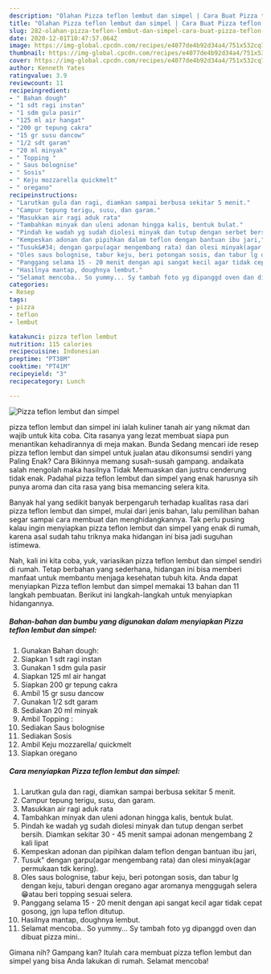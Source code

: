 ```yaml
---
description: "Olahan Pizza teflon lembut dan simpel | Cara Buat Pizza teflon lembut dan simpel Yang Lezat"
title: "Olahan Pizza teflon lembut dan simpel | Cara Buat Pizza teflon lembut dan simpel Yang Lezat"
slug: 282-olahan-pizza-teflon-lembut-dan-simpel-cara-buat-pizza-teflon-lembut-dan-simpel-yang-lezat
date: 2020-12-01T10:47:57.064Z
image: https://img-global.cpcdn.com/recipes/e4077de4b92d34a4/751x532cq70/pizza-teflon-lembut-dan-simpel-foto-resep-utama.jpg
thumbnail: https://img-global.cpcdn.com/recipes/e4077de4b92d34a4/751x532cq70/pizza-teflon-lembut-dan-simpel-foto-resep-utama.jpg
cover: https://img-global.cpcdn.com/recipes/e4077de4b92d34a4/751x532cq70/pizza-teflon-lembut-dan-simpel-foto-resep-utama.jpg
author: Kenneth Yates
ratingvalue: 3.9
reviewcount: 11
recipeingredient:
- " Bahan dough"
- "1 sdt ragi instan"
- "1 sdm gula pasir"
- "125 ml air hangat"
- "200 gr tepung cakra"
- "15 gr susu dancow"
- "1/2 sdt garam"
- "20 ml minyak"
- " Topping "
- " Saus bolognise"
- " Sosis"
- " Keju mozzarella quickmelt"
- " oregano"
recipeinstructions:
- "Larutkan gula dan ragi, diamkan sampai berbusa sekitar 5 menit."
- "Campur tepung terigu, susu, dan garam."
- "Masukkan air ragi aduk rata"
- "Tambahkan minyak dan uleni adonan hingga kalis, bentuk bulat."
- "Pindah ke wadah yg sudah diolesi minyak dan tutup dengan serbet bersih. Diamkan sekitar 30 - 45 menit sampai adonan mengembang 2 kali lipat"
- "Kempeskan adonan dan pipihkan dalam teflon dengan bantuan ibu jari,"
- "Tusuk&#34; dengan garpu(agar mengembang rata) dan olesi minyak(agar permukaan tdk kering)."
- "Oles saus bolognise, tabur keju, beri potongan sosis, dan tabur lg dengan keju, taburi dengan oregano agar aromanya menggugah selera 😁atau beri topping sesuai selera."
- "Panggang selama 15 - 20 menit dengan api sangat kecil agar tidak cepat gosong, jgn lupa teflon ditutup."
- "Hasilnya mantap, doughnya lembut."
- "Selamat mencoba.. So yummy... Sy tambah foto yg dipanggd oven dan dibuat pizza mini.."
categories:
- Resep
tags:
- pizza
- teflon
- lembut

katakunci: pizza teflon lembut 
nutrition: 115 calories
recipecuisine: Indonesian
preptime: "PT38M"
cooktime: "PT41M"
recipeyield: "3"
recipecategory: Lunch

---
```



![Pizza teflon lembut dan simpel](https://img-global.cpcdn.com/recipes/e4077de4b92d34a4/751x532cq70/pizza-teflon-lembut-dan-simpel-foto-resep-utama.jpg)


pizza teflon lembut dan simpel ini ialah kuliner tanah air yang nikmat dan wajib untuk kita coba. Cita rasanya yang lezat membuat siapa pun menantikan kehadirannya di meja makan.
Bunda Sedang mencari ide resep pizza teflon lembut dan simpel untuk jualan atau dikonsumsi sendiri yang Paling Enak? Cara Bikinnya memang susah-susah gampang. andaikata salah mengolah maka hasilnya Tidak Memuaskan dan justru cenderung tidak enak. Padahal pizza teflon lembut dan simpel yang enak harusnya sih punya aroma dan cita rasa yang bisa memancing selera kita.



Banyak hal yang sedikit banyak berpengaruh terhadap kualitas rasa dari pizza teflon lembut dan simpel, mulai dari jenis bahan, lalu pemilihan bahan segar sampai cara membuat dan menghidangkannya. Tak perlu pusing kalau ingin menyiapkan pizza teflon lembut dan simpel yang enak di rumah, karena asal sudah tahu triknya maka hidangan ini bisa jadi suguhan istimewa.


Nah, kali ini kita coba, yuk, variasikan pizza teflon lembut dan simpel sendiri di rumah. Tetap berbahan yang sederhana, hidangan ini bisa memberi manfaat untuk membantu menjaga kesehatan tubuh kita. Anda dapat menyiapkan Pizza teflon lembut dan simpel memakai 13 bahan dan 11 langkah pembuatan. Berikut ini langkah-langkah untuk menyiapkan hidangannya.

<!--inarticleads1-->

##### Bahan-bahan dan bumbu yang digunakan dalam menyiapkan Pizza teflon lembut dan simpel:

1. Gunakan  Bahan dough:
1. Siapkan 1 sdt ragi instan
1. Gunakan 1 sdm gula pasir
1. Siapkan 125 ml air hangat
1. Siapkan 200 gr tepung cakra
1. Ambil 15 gr susu dancow
1. Gunakan 1/2 sdt garam
1. Sediakan 20 ml minyak
1. Ambil  Topping :
1. Sediakan  Saus bolognise
1. Sediakan  Sosis
1. Ambil  Keju mozzarella/ quickmelt
1. Siapkan  oregano




<!--inarticleads2-->

##### Cara menyiapkan Pizza teflon lembut dan simpel:

1. Larutkan gula dan ragi, diamkan sampai berbusa sekitar 5 menit.
1. Campur tepung terigu, susu, dan garam.
1. Masukkan air ragi aduk rata
1. Tambahkan minyak dan uleni adonan hingga kalis, bentuk bulat.
1. Pindah ke wadah yg sudah diolesi minyak dan tutup dengan serbet bersih. Diamkan sekitar 30 - 45 menit sampai adonan mengembang 2 kali lipat
1. Kempeskan adonan dan pipihkan dalam teflon dengan bantuan ibu jari,
1. Tusuk&#34; dengan garpu(agar mengembang rata) dan olesi minyak(agar permukaan tdk kering).
1. Oles saus bolognise, tabur keju, beri potongan sosis, dan tabur lg dengan keju, taburi dengan oregano agar aromanya menggugah selera 😁atau beri topping sesuai selera.
1. Panggang selama 15 - 20 menit dengan api sangat kecil agar tidak cepat gosong, jgn lupa teflon ditutup.
1. Hasilnya mantap, doughnya lembut.
1. Selamat mencoba.. So yummy... Sy tambah foto yg dipanggd oven dan dibuat pizza mini..




Gimana nih? Gampang kan? Itulah cara membuat pizza teflon lembut dan simpel yang bisa Anda lakukan di rumah. Selamat mencoba!
